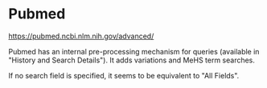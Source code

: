 # Pubmed

https://pubmed.ncbi.nlm.nih.gov/advanced/

Pubmed has an internal pre-processing mechanism for queries (available in "History and Search Details").
It adds variations and MeHS term searches.

If no search field is specified, it seems to be equivalent to "All Fields".
